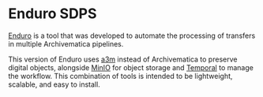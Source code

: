 # Enduro SDPS

[Enduro](https://github.com/artefactual-sdps/enduro) is a tool that was
developed to automate the processing of transfers in multiple Archivematica
pipelines.

This version of Enduro uses [a3m](https://github.com/artefactual-labs/a3m)
instead of Archivematica to preserve digital objects, alongside
[MinIO](https://min.io/) for object storage and [Temporal](https://temporal.io/)
to manage the workflow. This combination of tools is intended to be lightweight,
scalable, and easy to install.
